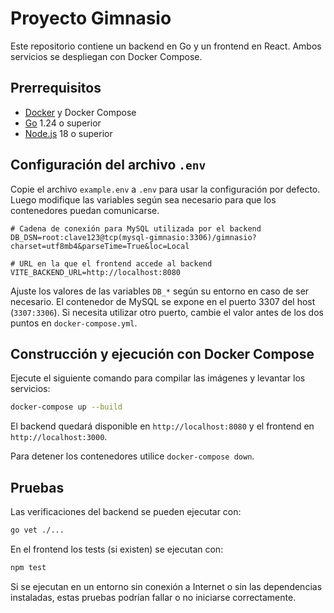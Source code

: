 # Proyecto Gimnasio

Este repositorio contiene un backend en Go y un frontend en React. Ambos servicios se despliegan con Docker Compose.

## Prerrequisitos

- [Docker](https://docs.docker.com/get-docker/) y Docker Compose
- [Go](https://go.dev/) 1.24 o superior
- [Node.js](https://nodejs.org/) 18 o superior

## Configuración del archivo `.env`

Copie el archivo `example.env` a `.env` para usar la configuración por defecto.
Luego modifique las variables según sea necesario para que los contenedores puedan comunicarse.

```dotenv
# Cadena de conexión para MySQL utilizada por el backend
DB_DSN=root:clave123@tcp(mysql-gimnasio:3306)/gimnasio?charset=utf8mb4&parseTime=True&loc=Local

# URL en la que el frontend accede al backend
VITE_BACKEND_URL=http://localhost:8080
```

Ajuste los valores de las variables `DB_*` según su entorno en caso de ser necesario.
El contenedor de MySQL se expone en el puerto 3307 del host (`3307:3306`). Si necesita utilizar otro puerto, cambie el valor antes de los dos puntos en `docker-compose.yml`.

## Construcción y ejecución con Docker Compose

Ejecute el siguiente comando para compilar las imágenes y levantar los servicios:

```bash
docker-compose up --build
```

El backend quedará disponible en `http://localhost:8080` y el frontend en `http://localhost:3000`.

Para detener los contenedores utilice `docker-compose down`.

## Pruebas

Las verificaciones del backend se pueden ejecutar con:

```bash
go vet ./...
```

En el frontend los tests (si existen) se ejecutan con:

```bash
npm test
```

Si se ejecutan en un entorno sin conexión a Internet o sin las dependencias instaladas, estas pruebas podrían fallar o no iniciarse correctamente.
